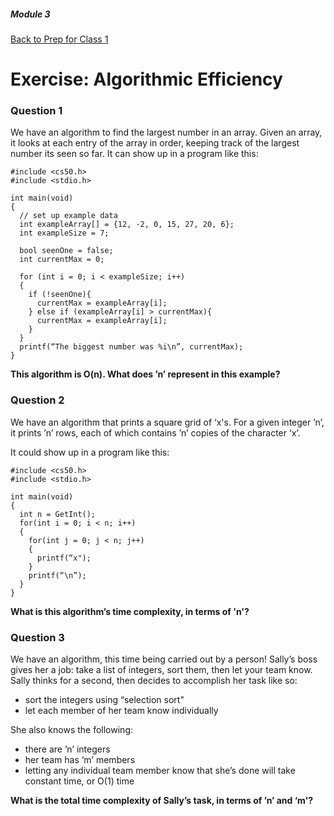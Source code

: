 ##### Module 3
[Back to Prep for Class 1](../../class1-prep)
# Exercise: Algorithmic Efficiency

### Question 1
We have an algorithm to find the largest number in an array.  Given an array, it looks at each entry of the array in order, keeping track of the largest number its seen so far.  It can show up in a program like this:
```
#include <cs50.h>
#include <stdio.h>

int main(void)
{
  // set up example data
  int exampleArray[] = {12, -2, 0, 15, 27, 20, 6};
  int exampleSize = 7;

  bool seenOne = false;
  int currentMax = 0;

  for (int i = 0; i < exampleSize; i++)
  {
    if (!seenOne){
      currentMax = exampleArray[i];
    } else if (exampleArray[i] > currentMax){
      currentMax = exampleArray[i];
    }
  }
  printf(“The biggest number was %i\n”, currentMax);
}
```
**This algorithm is O(n).  What does ’n’ represent in this example?**


### Question 2
We have an algorithm that prints a square grid of ‘x's.  For a given integer ’n’, it prints ’n’ rows, each of which contains ’n’ copies of the character ‘x’.

It could show up in a program like this:
```
#include <cs50.h>
#include <stdio.h>

int main(void)
{
  int n = GetInt();
  for(int i = 0; i < n; i++)
  {
    for(int j = 0; j < n; j++)
    {
      printf(“x");
    }
    printf(“\n”);
  }
}
```
**What is this algorithm’s time complexity, in terms of 'n'?**


### Question 3
We have an algorithm, this time being carried out by a person!
Sally’s boss gives her a job: take a list of integers, sort them, then let your team know.
Sally thinks for a second, then decides to accomplish her task like so:
- sort the integers using “selection sort"
- let each member of her team know individually

She also knows the following:
- there are ’n’ integers
- her team has ‘m’ members
- letting any individual team member know that she’s done will take constant time, or O(1) time

**What is the total time complexity of Sally’s task, in terms of ’n’ and ‘m'?**
